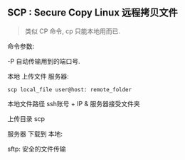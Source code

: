 
## SCP : Secure Copy    Linux 远程拷贝文件 
> 类似 CP 命令,  cp 只能本地用而已.

命令参数:

-P 自动传输用到的端口号.




本地 上传文件 服务器:

	scp local_file user@host: remote_folder
本地文件路径  ssh账号 + IP & 服务器接受文件夹 


上传目录
scp


服务器 下载到 本地:



sftp: 安全的文件传输





